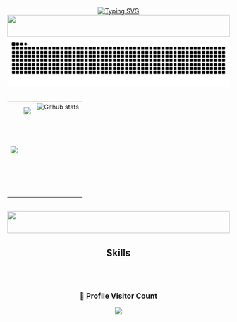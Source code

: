 <div align="center" style="text-align: center;">
  <a href="https://git.io/typing-svg">
    <img  height="90" src="https://readme-typing-svg.herokuapp.com/?center=true&vCenter=true&color=2368c8&lines=Olá,+eu+sou+o+Guilherme+Alves;Sou+um+dev+Front-End+💻;Seja+bem-vindo+ao+meu+Github+:)" alt="Typing SVG">
  </a>
</div>

<img width="100%" height="50" src="https://i.imgur.com/pcskAF9.png" />

<div align="center">
<picture>
  <source media="(prefers-color-scheme: dark)" srcset="https://raw.githubusercontent.com/guilhermeaalves/guilhermeaalves/output/github-contribution-grid-snake-dark.svg">
  <source media="(prefers-color-scheme: light)" srcset="https://raw.githubusercontent.com/guilhermeaalves/guilhermeaalves/output/github-contribution-grid-snake.svg">
  <img alt="github-snake" src="https://raw.githubusercontent.com/guilhermeaalves/guilhermeaalves/output/github-contribution-grid-snake.svg">
</picture>
</div>

<br>

<table>
  <tr>
    <td>
       
  <a href="#">
      <img align="center" height="220" src="https://github-readme-stats.vercel.app/api?username=guilhermeaalves&show_icons=true&theme=transparent">
    </a>
   


  </td>
    <td>

<a href="#">
      <img align="left" height="190" src="https://github-readme-stats.vercel.app/api/top-langs/?username=guilhermeaalves&layout=compact&theme=transparent">
    </a>

  </td>
    <td>
      
  <a href="#">
      <img align="left"  height="210" src="https://github-readme-streak-stats.herokuapp.com/?user=guilhermeaalves&theme=transparent&hide_border=false" alt="Github stats" />
  </a>
 </td>
  </tr>
</table>

<br>

<img width="100%" height="50" src="https://i.imgur.com/pcskAF9.png" />

<div align="center">
<h2>Skills</h2>
</div>
<div align="center" style="display: inline_block"><br/>
    <img align="center" alt="" src="https://img.shields.io/badge/HTML5-E34F26?style=for-the-badge&logo=html5&logoColor=white"/>
    <img align="center" alt="" src="https://img.shields.io/badge/CSS3-1572B6?style=for-the-badge&logo=css3&logoColor=white"/>
    <img align="center" alt="" src="https://img.shields.io/badge/JavaScript-F7DF1E?style=for-the-badge&logo=javascript&logoColor=black"/>
    <img align="center" alt="" src="https://img.shields.io/badge/GIT-E44C30?style=for-the-badge&logo=git&logoColor=white"/>
</div>

<div align=center>
  <h3><b>📍 Profile Visitor Count</b></h3>
</div>
    
<p align="center" >   
  <img src="https://profile-counter.glitch.me/guilhermeaalves/count.svg" />  
</p>
 
